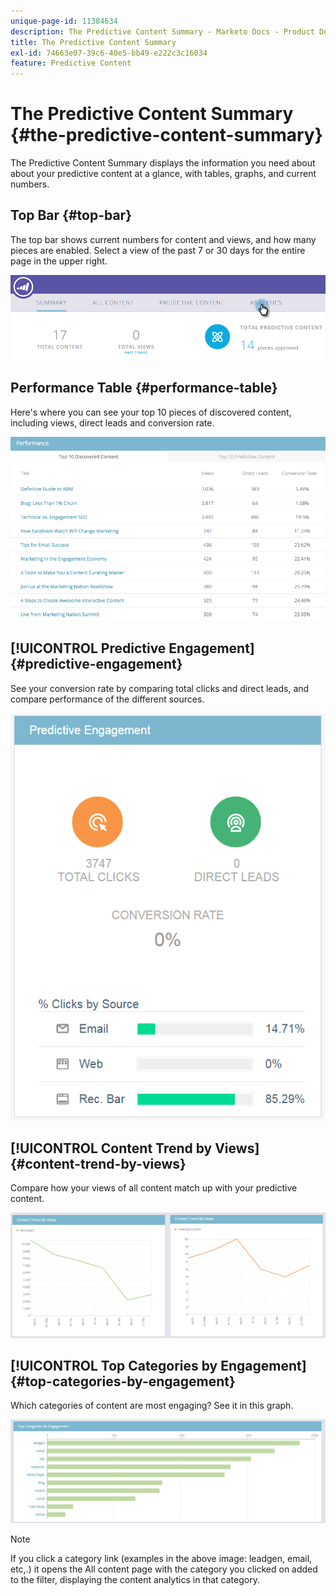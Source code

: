 ```yaml
---
unique-page-id: 11384634
description: The Predictive Content Summary - Marketo Docs - Product Documentation
title: The Predictive Content Summary
exl-id: 74663e07-39c6-40e5-bb49-e222c3c16034
feature: Predictive Content
---
```

# The Predictive Content Summary {#the-predictive-content-summary}

The Predictive Content Summary displays the information you need about about your predictive content at a glance, with tables, graphs, and current numbers.  

## Top Bar {#top-bar}

The top bar shows current numbers for content and views, and how many pieces are enabled. Select a view of the past 7 or 30 days for the entire page in the upper right.

![](assets/image2017-10-17-14-3a10-3a22.png)

## Performance Table {#performance-table}

Here's where you can see your top 10 pieces of discovered content, including views, direct leads and conversion rate.

![](assets/image2017-10-3-10-3a4-3a40.png)

## [!UICONTROL Predictive Engagement] {#predictive-engagement}

See your conversion rate by comparing total clicks and direct leads, and compare performance of the different sources.

![](assets/predictive-engagement-actual.png)

## [!UICONTROL Content Trend by Views]  {#content-trend-by-views}

Compare how your views of all content match up with your predictive content.

![](assets/4.png)

## [!UICONTROL Top Categories by Engagement] {#top-categories-by-engagement}

Which categories of content are most engaging? See it in this graph.

![](assets/5.png)

>[!NOTE]
>
>If you click a category link (examples in the above image: leadgen, email, etc,.) it opens the All content page with the category you clicked on added to the filter, displaying the content analytics in that category.
